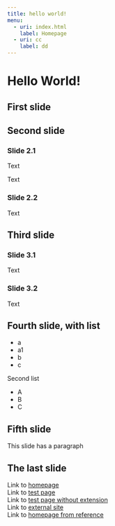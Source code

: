 ```yaml
---
title: hello world!
menu:
  - uri: index.html
    label: Homepage
  - uri: cc
    label: dd
---
```

# Hello World!

## First slide

## Second slide

### Slide 2.1
Text

Text


### Slide 2.2
Text

## Third slide


### Slide 3.1
Text

### Slide 3.2
Text

## Fourth slide, with list

- a
 - a1
- b
- c

Second list

- A
- B
- C

## Fifth slide

This slide has a paragraph

## The last slide

Link to [homepage](../README.md)  
Link to [test page](test.md)  
Link to [test page without extension](test)  
Link to [external site](http://README.md)  
Link to [homepage from reference][To homepage]

[tag-title]: - (This is the test page)
[To homepage]: ../README.md
